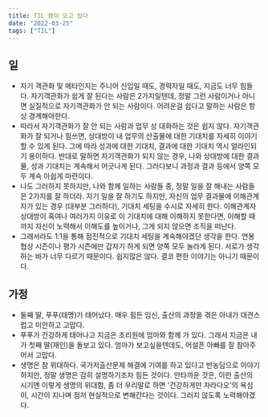 ```yaml
---
title: TIL 봄이 오고 있다
date: "2022-03-25"
tags: ["TIL"]
---
```


## 일
- 자기 객관화 및 메타인지는 주니어 신입일 때도, 경력자일 때도, 지금도 너무 힘들다. 자기객관화가 쉽게 잘 된다는 사람은 2가지일텐데, 정말 그런 사람이거나 아니면 실질적으로 자기객관화가 안 되는 사람이다. 어려운걸 쉽다고 말하는 사람은 항상 경계해야한다. 
- 따라서 자기객관화가 잘 안 되는 사람과 업무 상 대화하는 것은 쉽지 않다. 자기객관화가 잘 되거나 힘쓰면, 상대방이 내 업무의 산출물에 대한 기대치를 자세히 이야기할 수 있게 된다. 그에 따라 성과에 대한 기대치, 결과에 대한 기대치 역시 얼라인되기 용이하다. 반대로 말하면 자기객관화가 되지 않는 경우, 나와 상대방에 대한 결과물, 성과 기대치는 계속해서 어긋나게 된다. 그러다보니 과정과 결과 등에서 양쪽 모두 계속 아쉽게 마련이다. 
- 나도 그러하지 못하지만, 나와 함께 일하는 사람들 중, 정말 일을 잘 해내는 사람들은 2가지를 잘 하더라. 자기 일을 잘 하기도 하지만, 자신의 업무 결과물에 이해관계자가 있는 경우 (대부분 그러하다), 기대치 세팅을 수시로 자세히 한다. 이해관계자 상대방이 혹여나 여러가지 이유로 이 기대치에 대해 이해하지 못한다면, 이해할 때까지 자신이 노력해서 이해도를 높이거나, 그게 되지 않으면 조직을 떠난다. 
- 그래서라도 1:1을 통해 점진적으로 기대치 세팅을 계속해야겠단 생각을 한다. 연봉 협상 시즌이나 평가 시즌에만 갑자기 하게 되면 양쪽 모두 놀라게 된다. 서로가 생각하는 바가 너무 다르기 때문이다. 쉽지많은 않다. 결코 편한 이야기는 아니기 때문이다. 

## 가정
- 둘째 딸, 푸푸(태명)가 태어났다. 매우 힘든 임신, 출산의 과정을 겪은 아내가 대견스럽고 미안하고 고맙다. 
- 푸푸가 건강하게 태어나고 지금은 조리원에 엄마와 함께 가 있다. 그래서 지금은 내가 첫째 딸(재인)을 돌보고 있다. 엄마가 보고싶을텐데도, 어설픈 아빠를 잘 참아주어서 고맙다. 
- 생명은 참 위대하다. 국가저출산문제 해결에 기여를 하고 있다고 반농담으로 이야기하지만, 정말 생명은 감히 설명하기조차 힘든 것이다. 안타까운 것은, 이런 출산의 시기엔 이렇게 생명의 위대함, 좀 더 우리말로 하면 '건강하게만 자라다오'의 욕심이, 시간이 지나며 점저 현실적으로 변해간다는 것이다. 그러지 않도록 노력해야겠다. 